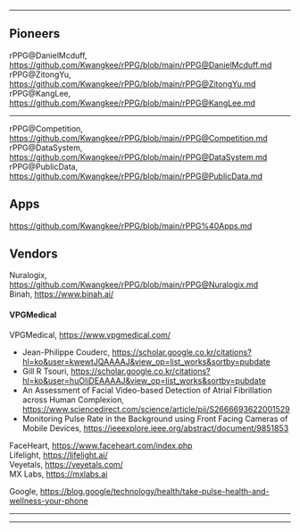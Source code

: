 ***
## Pioneers
rPPG@DanielMcduff, https://github.com/Kwangkee/rPPG/blob/main/rPPG@DanielMcduff.md  
rPPG@ZitongYu, https://github.com/Kwangkee/rPPG/blob/main/rPPG@ZitongYu.md  
rPPG@KangLee, https://github.com/Kwangkee/rPPG/blob/main/rPPG@KangLee.md  

***
rPPG@Competition, https://github.com/Kwangkee/rPPG/blob/main/rPPG@Competition.md  
rPPG@DataSystem, https://github.com/Kwangkee/rPPG/blob/main/rPPG@DataSystem.md  
rPPG@PublicData, https://github.com/Kwangkee/rPPG/blob/main/rPPG@PublicData.md  

## Apps
https://github.com/Kwangkee/rPPG/blob/main/rPPG%40Apps.md

## Vendors
Nuralogix, https://github.com/Kwangkee/rPPG/blob/main/rPPG@Nuralogix.md  
Binah, https://www.binah.ai/  

#### VPGMedical
VPGMedical, https://www.vpgmedical.com/  
- Jean-Philippe Couderc, https://scholar.google.co.kr/citations?hl=ko&user=kwewtJQAAAAJ&view_op=list_works&sortby=pubdate
- Gill R Tsouri, https://scholar.google.co.kr/citations?hl=ko&user=huOIiDEAAAAJ&view_op=list_works&sortby=pubdate  
- An Assessment of Facial Video-based Detection of Atrial Fibrillation across Human Complexion, https://www.sciencedirect.com/science/article/pii/S2666693622001529
- Monitoring Pulse Rate in the Background using Front Facing Cameras of Mobile Devices, https://ieeexplore.ieee.org/abstract/document/9851853  
  > 


FaceHeart, https://www.faceheart.com/index.php  
Lifelight, https://lifelight.ai/    
Veyetals, https://veyetals.com/  
MX Labs, https://mxlabs.ai   

Google, https://blog.google/technology/health/take-pulse-health-and-wellness-your-phone   


***

***
